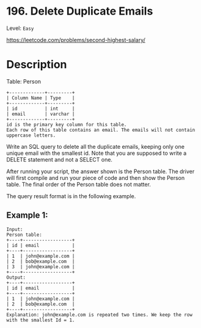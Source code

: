 # 196. Delete Duplicate Emails
Level: `Easy`

https://leetcode.com/problems/second-highest-salary/

# Description

Table: Person

    +-------------+---------+
    | Column Name | Type    |
    +-------------+---------+
    | id          | int     |
    | email       | varchar |
    +-------------+---------+
    id is the primary key column for this table.
    Each row of this table contains an email. The emails will not contain uppercase letters.

Write an SQL query to delete all the duplicate emails, keeping only one unique email with the smallest id. Note that you are supposed to write a DELETE statement and not a SELECT one.

After running your script, the answer shown is the Person table. The driver will first compile and run your piece of code and then show the Person table. The final order of the Person table does not matter.

The query result format is in the following example.

## Example 1:

    Input:
    Person table:
    +----+------------------+
    | id | email            |
    +----+------------------+
    | 1  | john@example.com |
    | 2  | bob@example.com  |
    | 3  | john@example.com |
    +----+------------------+
    Output:
    +----+------------------+
    | id | email            |
    +----+------------------+
    | 1  | john@example.com |
    | 2  | bob@example.com  |
    +----+------------------+
    Explanation: john@example.com is repeated two times. We keep the row with the smallest Id = 1.